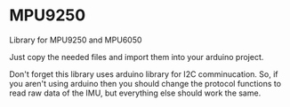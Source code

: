 # MPU9250
Library for MPU9250 and MPU6050 

Just copy the needed files and import them into your arduino project.

Don't forget this library uses arduino library for I2C comminucation. So, if you aren't using arduino then you should change the protocol functions to read raw data of the IMU, but everything else should work the same.
